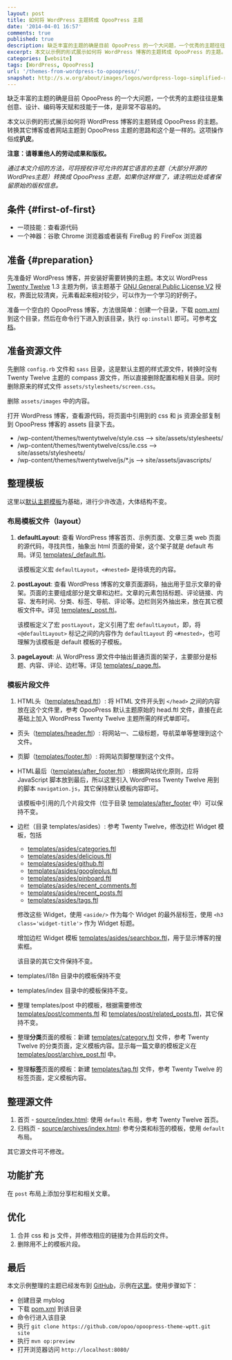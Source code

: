 ```yaml
---
layout: post
title: 如何将 WordPress 主题转成 OpooPress 主题
date: '2014-04-01 16:57'
comments: true
published: true
description: 缺乏丰富的主题的确是目前 OpooPress 的一个大问题，一个优秀的主题往往是集创意、设计、编码等天赋和技能于一体，是非常不容易的。本文以示例的形式展示如何将 WordPress 博客的主题转成 OpooPress 的主题。
excerpt: 本文以示例的形式展示如何将 WordPress 博客的主题转成 OpooPress 的主题。
categories: [website]
tags: [WordPress, OpooPress]
url: '/themes-from-wordpress-to-opoopress/'
snapshot: http://s.w.org/about/images/logos/wordpress-logo-simplified-rgb.png
---
```


缺乏丰富的主题的确是目前 OpooPress 的一个大问题，一个优秀的主题往往是集创意、设计、编码等天赋和技能于一体，是非常不容易的。

本文以示例的形式展示如何将 WordPress 博客的主题转成 OpooPress 的主题。转换其它博客或者网站主题到 OpooPress 主题的思路和这个是一样的。这项操作俗成**扒皮**。

**注意：请尊重他人的劳动成果和版权。**

*通过本文介绍的方法，可将授权许可允许的其它语言的主题（大部分开源的WordPres主题）转换成 OpooPress 主题，如果你这样做了，请注明出处或者保留原始的版权信息。*


## 条件 {#first-of-first}
* 一项技能：查看源代码
* 一个神器：谷歌 Chrome 浏览器或者装有 FireBug 的 FireFox 浏览器

## 准备 {#preparation}

先准备好 WordPress 博客，并安装好需要转换的主题。本文以 WordPress [Twenty Twelve](http://wordpress.org/themes/twentytwelve) 1.3 主题为例，该主题基于 [GNU General Public License V2](http://www.gnu.org/licenses/gpl-2.0.html) 授权，界面比较清爽，元素看起来相对较少，可以作为一个学习的好例子。

准备一个空白的 OpooPress 博客，方法很简单：创建一个目录，下载 [pom.xml](http://www.opoopress.com/downloads/pom.xml) 到这个目录，然后在命令行下进入到该目录，执行 `op:install` 即可。可参考[文档](http://www.opoopress.com/zh/download/)。

## 准备资源文件

先删除 `config.rb` 文件和 `sass` 目录，这是默认主题的样式源文件，转换时没有 Twenty Twelve 主题的 compass 源文件，所以直接删除配置和相关目录。同时删除原来的样式文件 `assets/stylesheets/screen.css`。

删除 `assets/images` 中的内容。

打开 WordPress 博客，查看源代码，将页面中引用到的 css 和 js 资源全部复制到 OpooPress 博客的 assets 目录下去。
* /wp-content/themes/twentytwelve/style.css --> site/assets/stylesheets/
* /wp-content/themes/twentytwelve/css/ie.css --> site/assets/stylesheets/
* /wp-content/themes/twentytwelve/js/*.js --> site/assets/javascripts/


## 整理模板

这里以[默认主题模板](http://www.opoopress.com/zh/docs/theme/templates/)为基础，进行少许改造，大体结构不变。

### 布局模板文件（layout）

1. **defaultLayout**: 查看 WordPress 博客首页、示例页面、文章三类 web 页面的源代码，寻找共性，抽象出 html 页面的骨架，这个架子就是 default 布局。详见 [templates/_default.ftl][]。
	
	该模板定义宏 `defaultLayout`，`<#nested>` 是待填充的内容。

1. **postLayout**: 查看 WordPress 博客的文章页面源码，抽出用于显示文章的骨架。页面的主要组成部分是文章和边栏。文章的元素包括标题、评论链接、内容、发布时间、分类、标签、导航、评论等。边栏则另外抽出来，放在其它模板文件中。详见 [templates/_post.ftl][]。
	
	该模板定义了宏 `postLayout`，定义引用了宏 `defaultLayout`，即，将 `<@defaultLayout>` 标记之间的内容作为 `defaultLayout` 的 `<#nested>`，也可理解为该模板是 default 模板的子模板。

1. **pageLayout**: 从 WordPress 源文件中抽出普通页面的架子，主要部分是标题、内容、评论、边栏等。详见 [templates/_page.ftl][]。


### 模板片段文件
1. HTML头（[templates/head.ftl][]）: 将 HTML 文件开头到 `</head>` 之间的内容放在这个文件里，参考 OpooPress 默认主题原始的 head.ftl 文件，直接在此基础上加入  WordPress Twenty Twelve 主题所需的样式单即可。
* 页头（[templates/header.ftl][]）: 将网站一、二级标题，导航菜单等整理到这个文件。
* 页脚（[templates/footer.ftl][]）: 将网站页脚整理到这个文件。
* HTML最后（[templates/after_footer.ftl][]）: 根据网站优化原则，应将 JavaScript 脚本放到最后，所以这里引入 WordPress Twenty Twelve 用到的脚本 `navigation.js`，其它保持默认模板内容即可。

	该模板中引用的几个片段文件（位于目录 [templates/after_footer][] 中）可以保持不变。

* 边栏（目录 templates/asides）: 参考 Twenty Twelve，修改边栏 Widget 模板，包括 
	- [templates/asides/categories.ftl]
	- [templates/asides/delicious.ftl]
	- [templates/asides/github.ftl]
	- [templates/asides/googleplus.ftl]
	- [templates/asides/pinboard.ftl]
	- [templates/asides/recent_comments.ftl]
	- [templates/asides/recent_posts.ftl]
	- [templates/asides/tags.ftl]
	
	修改这些 Widget，使用 `<aside/>` 作为每个 Widget 的最外层标签，使用 `<h3 class='widget-title'>` 作为 Widget 标题。
	
	增加边栏 Widget 模板 [templates/asides/searchbox.ftl]，用于显示博客的搜索框。

	该目录的其它文件保持不变。
* templates/i18n 目录中的模板保持不变
* templates/index 目录中的模板保持不变。
* 整理 templates/post 中的模板，根据需要修改 [templates/post/comments.ftl] 和 [templates/post/related_posts.ftl]，其它保持不变。
* 整理**分类**页面的模板：新建 [templates/category.ftl] 文件，参考 Twenty Twelve 的分类页面，定义模板内容。显示每一篇文章的模板定义在 [templates/post/archive_post.ftl] 中。
* 整理**标签**页面的模板：新建 [templates/tag.ftl] 文件，参考 Twenty Twelve 的标签页面，定义模板内容。

## 整理源文件
1. 首页 - [source/index.html]: 使用 `default` 布局，参考 Twenty Twelve 首页。
1. 归档页 - [source/archives/index.html]: 参考分类和标签的模板，使用 `default` 布局。

其它源文件可不修改。

## 功能扩充

在 `post` 布局上添加分享栏和相关文章。

## 优化
1. 合并 css 和 js 文件，并修改相应的链接为合并后的文件。
2. 删除用不上的模板片段。

## 最后

本文示例整理的主题已经发布到 <a href="https://github.com/opoo/opoopress-theme-wptt" target="_blank">GitHub</a>，示例在<a href="http://demo.opoo.org/wptt/" target="_blank" rel="nofollow">这里</a>。使用步骤如下：

- 创建目录 myblog
- 下载 [pom.xml](http://www.opoopress.com/downloads/pom.xml) 到该目录
- 命令行进入该目录
- 执行 `git clone https://github.com/opoo/opoopress-theme-wptt.git site`
- 执行 `mvn op:preview`
- 打开浏览器访问 `http://localhost:8080/`


[templates/_default.ftl]: https://github.com/opoo/opoopress-theme-wptt/blob/master/templates/_default.ftl
[templates/_post.ftl]: https://github.com/opoo/opoopress-theme-wptt/blob/master/templates/_post.ftl
[templates/_page.ftl]: https://github.com/opoo/opoopress-theme-wptt/blob/master/templates/_page.ftl
[templates/head.ftl]: https://github.com/opoo/opoopress-theme-wptt/blob/master/templates/head.ftl
[templates/header.ftl]: https://github.com/opoo/opoopress-theme-wptt/blob/master/templates/header.ftl
[templates/footer.ftl]: https://github.com/opoo/opoopress-theme-wptt/blob/master/templates/footer.ftl
[templates/after_footer.ftl]: https://github.com/opoo/opoopress-theme-wptt/blob/master/templates/after_footer.ftl
[templates/after_footer]: https://github.com/opoo/opoopress-theme-wptt/tree/master/templates/after_footer
[templates/asides]: https://github.com/opoo/opoopress-theme-wptt/blob/master/templates/asides
[templates/asides/categories.ftl]: https://github.com/opoo/opoopress-theme-wptt/blob/master/templates/asides/categories.ftl
[templates/asides/delicious.ftl]: https://github.com/opoo/opoopress-theme-wptt/blob/master/templates/asides/delicious.ftl
[templates/asides/github.ftl]: https://github.com/opoo/opoopress-theme-wptt/blob/master/templates/asides/github.ftl
[templates/asides/googleplus.ftl]: https://github.com/opoo/opoopress-theme-wptt/blob/master/templates/asides/googleplus.ftl
[templates/asides/pinboard.ftl]: https://github.com/opoo/opoopress-theme-wptt/blob/master/templates/asides/pinboard.ftl
[templates/asides/recent_comments.ftl]: https://github.com/opoo/opoopress-theme-wptt/blob/master/templates/asides/recent_comments.ftl
[templates/asides/recent_posts.ftl]: https://github.com/opoo/opoopress-theme-wptt/blob/master/templates/asides/recent_posts.ftl
[templates/asides/searchbox.ftl]: https://github.com/opoo/opoopress-theme-wptt/blob/master/templates/asides/searchbox.ftl
[templates/asides/tags.ftl]: https://github.com/opoo/opoopress-theme-wptt/blob/master/templates/asides/tags.ftl
[templates/post/comments.ftl]: https://github.com/opoo/opoopress-theme-wptt/blob/master/templates/post/comments.ftl
[templates/post/related_posts.ftl]: https://github.com/opoo/opoopress-theme-wptt/blob/master/templates/post/related_posts.ftl
[templates/category.ftl]: https://github.com/opoo/opoopress-theme-wptt/blob/master/templates/category.ftl
[templates/tag.ftl]: https://github.com/opoo/opoopress-theme-wptt/blob/master/templates/tag.ftl
[templates/post/archive_post.ftl]: https://github.com/opoo/opoopress-theme-wptt/blob/master/templates/post/archive_post.ftl
[source/index.html]: https://github.com/opoo/opoopress-theme-wptt/blob/master/source/index.html
[source/archives/index.html]: https://github.com/opoo/opoopress-theme-wptt/blob/master/source/archives/index.html
